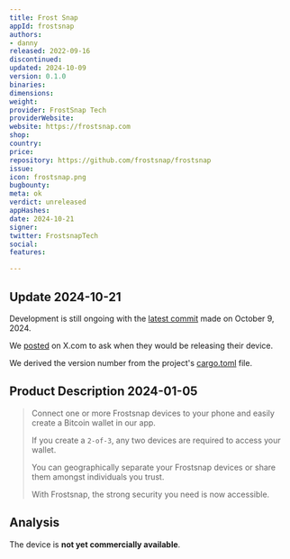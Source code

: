 ```yaml
---
title: Frost Snap
appId: frostsnap
authors:
- danny
released: 2022-09-16
discontinued: 
updated: 2024-10-09
version: 0.1.0
binaries: 
dimensions: 
weight: 
provider: FrostSnap Tech
providerWebsite: 
website: https://frostsnap.com
shop: 
country: 
price: 
repository: https://github.com/frostsnap/frostsnap
issue: 
icon: frostsnap.png
bugbounty: 
meta: ok
verdict: unreleased
appHashes: 
date: 2024-10-21
signer: 
twitter: FrostsnapTech
social: 
features: 

---
```


## Update 2024-10-21

Development is still ongoing with the [latest commit](https://github.com/frostsnap/frostsnap/commit/bf98cfda9b21a005802b36b4467eace5598155ec) made on October 9, 2024. 

We [posted](https://x.com/dannybuntu/status/1848285304152789134) on X.com to ask when they would be releasing their device.

We derived the version number from the project's [cargo.toml](https://github.com/frostsnap/frostsnap/blob/master/device/Cargo.toml) file.

## Product Description 2024-01-05

> Connect one or more Frostsnap devices to your phone and easily create a Bitcoin wallet in our app.
>
> If you create a `2-of-3`, any two devices are required to access your wallet.
>
> You can geographically separate your Frostsnap devices or share them amongst individuals you trust.
>
> With Frostsnap, the strong security you need is now accessible.

## Analysis 

The device is **not yet commercially available**.
